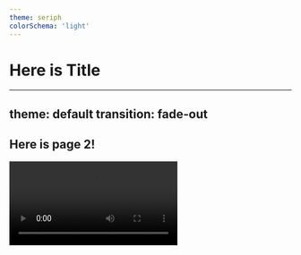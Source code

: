 ```yaml
---
theme: seriph
colorSchema: 'light'
---
```


# Here is Title


---
theme: default
transition: fade-out
---

## Here is page 2!

<video controls style="max-width: 100%;">
  <source src="public/videodemo.mp4" type="video/mp4">
</video>
